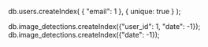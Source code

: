 db.users.createIndex( { "email": 1 }, { unique: true } );

db.image_detections.createIndex({"user_id": 1, "date": -1});
db.image_detections.createIndex({"date": -1});